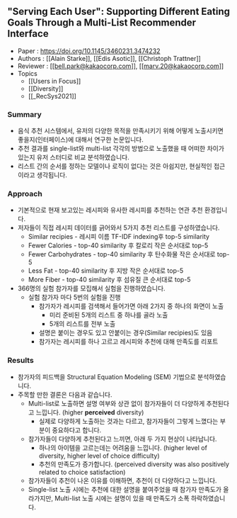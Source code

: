 ## "Serving Each User": Supporting Different Eating Goals Through a Multi-List Recommender Interface
- Paper : https://doi.org/10.1145/3460231.3474232
- Authors : [[Alain Starke]], [[Edis Asotic]], [[Christoph Trattner]]
- Reviewer : [[bell.park@kakaocorp.com]], [[marv.20@kakaocorp.com]]
- Topics
	- [[Users in Focus]]
	- [[Diversity]]
	- [[_RecSys2021]]
	
### Summary
- 음식 추천 시스템에서, 유저의 다양한 목적을 만족시키기 위해 어떻게 노출시키면 좋을지(인터페이스)에 대해서 연구한 논문입니다.
- 추천 결과를 single-list와 multi-list 각각의 방법으로 노출했을 때 어떠한 차이가 있는지 유저 스터디로 비교 분석하였습니다.
- 리스트 간의 순서를 정하는 모델이나 로직이 없다는 것은 아쉽지만, 현실적인 접근이라고 생각됩니다.

### Approach
-   기본적으로 현재 보고있는 레시피와 유사한 레시피를 추천하는 연관 추천 환경입니다.
-   저자들이 직접 레시피 데이터를 긁어와서 5가지 추천 리스트를 구성하였습니다.
    -   Similar recipies - 레시피 이름 TF-IDF indexing후 top-5 similarity
    -   Fewer Calories - top-40 similarity 후 칼로리 작은 순서대로 top-5
    -   Fewer Carbohydrates - top-40 similarity 후 탄수화물 작은 순서대로 top-5
    -   Less Fat - top-40 similarity 후 지방 작은 순서대로 top-5
    -   More Fiber - top-40 similarity 후 섬유질 큰 순서대로 top-5
-   366명의 실험 참가자를 모집해서 실험을 진행하였습니다.
    -   실험 참가자 마다 5번의 실험을 진행
        -   참가자가 레시피를 검색해서 들어가면 아래 2가지 중 하나의 화면이 노출
            -   미리 준비된 5개의 리스트 중 하나를 골라 노출
            -   5개의 리스트를 전부 노출
        -   설명은 붙이는 경우도 있고 안붙이는 경우(Similar recipies)도 있음
        -   참가자는 레시피를 하나 고르고 레시피와 추천에 대해 만족도를 리포트

### Results
-   참가자의 피드백을 Structural Equation Modeling (SEM) 기법으로 분석하였습니다.
-   주목할 만한 결론은 다음과 같습니다.
    -   Multi-list로 노출하면 설명 여부와 상관 없이 참가자들이 더 다양하게 추천된다고 느낍니다. (higher **perceived** diversity)
        -   실제로 다양하게 노출하는 것과는 다르고, 참가자들이 그렇게 느꼈다는 부분이 중요하다고 합니다.
    -   참가자들이 다양하게 추천된다고 느끼면, 아래 두 가지 현상이 나타납니다.
        -   하나의 아이템을 고르는데는 어려움을 느낍니다. (higher level of diversity, higher level of choice difficulty)
        -   추천의 만족도가 증가합니다. (perceived diversity was also positively related to choice satisfaction)
    -   참가자들이 추천이 나온 이유를 이해하면, 추천이 더 다양하다고 느낍니다.
    -   Single-list 노출 시에는 추천에 대한 설명을 붙여주었을 때 참가자 만족도가 올라가지만, Multi-list 노출 시에는 설명이 있을 때 만족도가 소폭 하락하였습니다.